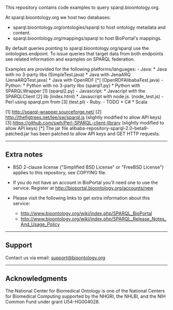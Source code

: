 This repository contains code examples to query sparql.bioontology.org.

At sparql.bioontology.org we host two databases:

* sparql.bioontology.org/ontologies/sparql to host ontology metadata and content.
* sparql.bioontology.org/mappings/sparql to host BioPortal's  mappings.

By default queries pointing to sparql.bioontology.org/sparql use the ontologies endpoint. To issue queries that target data from both endpoints see related information and examples on SPARQL federation. 

Examples are provided for the following platforms/languages:
    - Java:
        * Java with no 3-party libs (SimpleTest.java)
        * Java with JenaARQ (JenaARQTest.java)
        * Java with OpenRDF [*] (OpenRDFAlibabaTest.java)
    - Python:
        * Python with no 3-party libs (sparql1.py)
        * Python with SPARQLWrapper [1] (sparql2.py)
    - Javascript:
        * Javacript with the SPARQLClient [2] lib (index.html)
        * Javascript with node.js. (node_test.js)
    - Perl using sparql.pm from [3] (test.pl)
    - Ruby.
    - TODO
        * C#
        * Scala

[1] http://sparql-wrapper.sourceforge.net/
[2] http://thefigtrees.net/lee/sw/sparql.js (slightly modified to allow API keys)
[3] https://github.com/swh/Perl-SPARQL-client-library (slightly modified to allow API keys)
[*] The jar file alibaba-repository-sparql-2.0-beta9-patched.jar has been patched to allow API keys and GET HTTP requests.


------------
Extra notes
------------

* BSD 2-clause license ("Simplified BSD License" or "FreeBSD License") applies to this repository, see COPYING file.

* If you do not have an account in BioPortal you'll need one to use the service. 
  Register at http://bioportal.bioontology.org/accounts/new

* Please visit the following links to get extra information about this service:
    - http://www.bioontology.org/wiki/index.php/SPARQL_BioPortal
    - http://www.bioontology.org/wiki/index.php/SPARQL_Release_Notes_And_Usage_Policy

--------
Support
--------

Contact us via email: support@bioontology.org

-----------------
Acknowledgments
-----------------

The National Center for Biomedical Ontology is one of the National Centers for Biomedical Computing supported by the NHGRI, the NHLBI, and the NIH Common Fund under grant U54-HG004028.



